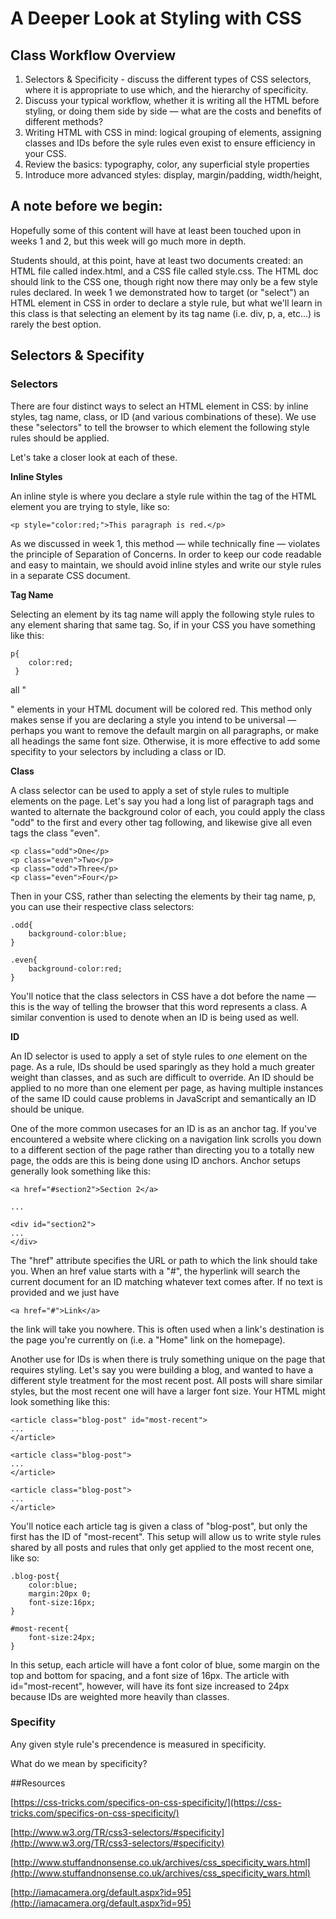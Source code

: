 # A Deeper Look at Styling with CSS

## Class Workflow Overview

1. Selectors & Specificity - discuss the different types of CSS selectors, where it is appropriate to use which, and the hierarchy of specificity.
2. Discuss your typical workflow, whether it is writing all the HTML before styling, or doing them side by side — what are the costs and benefits of different methods?
3. Writing HTML with CSS in mind: logical grouping of elements, assigning classes and IDs before the syle rules even exist to ensure efficiency in your CSS.
2. Review the basics: typography, color, any superficial style properties
3. Introduce more advanced styles: display, margin/padding, width/height, 

## A note before we begin:

Hopefully some of this content will have at least been touched upon in weeks 1 and 2, but this week will go much more in depth.

Students should, at this point, have at least two documents created: an HTML file called index.html, and a CSS file called style.css. The HTML doc should link to the CSS one, though right now there may only be a few style rules declared. In week 1 we demonstrated how to target (or "select") an HTML element in CSS in order to declare a style rule, but what we'll learn in this class is that selecting an element by its tag name (i.e. div, p, a, etc...) is rarely the best option.


## Selectors & Specifity

### Selectors

There are four distinct ways to select an HTML element in CSS: by inline styles, tag name, class, or ID (and various combinations of these). We use these "selectors" to tell the browser to which element the following style rules should be applied.

Let's take a closer look at each of these.

**Inline Styles**

An inline style is where you declare a style rule within the tag of the HTML element you are trying to style, like so:

	<p style="color:red;">This paragraph is red.</p>
    
As we discussed in week 1, this method — while technically fine — violates the principle of Separation of Concerns. In order to keep our code readable and easy to maintain, we should avoid inline styles and write our style rules in a separate CSS document.

**Tag Name**

Selecting an element by its tag name will apply the following style rules to any element sharing that same tag. So, if in your CSS you have something like this:

	p{
    	color:red;
     }

all "<p>" elements in your HTML document will be colored red. This method only makes sense if you are declaring a style you intend to be universal — perhaps you want to remove the default margin on all paragraphs, or make all headings the same font size. Otherwise, it is more effective to add some specifity to your selectors by including a class or ID.

**Class**

A class selector can be used to apply a set of style rules to multiple elements on the page. Let's say you had a long list of paragraph tags and wanted to alternate the background color of each, you could apply the class "odd" to the first and every other tag following, and likewise give all even tags the
class "even".

	<p class="odd">One</p>
    <p class="even">Two</p>
    <p class="odd">Three</p>
    <p class="even">Four</p>

Then in your CSS, rather than selecting the elements by their tag name, p, you can use their respective class selectors:

	.odd{
    	background-color:blue;
    }
    
    .even{
    	background-color:red;
    }
    
You'll notice that the class selectors in CSS have a dot before the name — this is the way of telling the browser that this word represents a class. A similar convention is used to denote when an ID is being used as well.

**ID**

An ID selector is used to apply a set of style rules to _one_ element on the page. As a rule, IDs should be used sparingly as they hold a much greater weight than classes, and as such are difficult to override. An ID should be applied to no more than one element per page, as having multiple instances of the same ID could cause problems in JavaScript and semantically an ID should be unique.

One of the more common usecases for an ID is as an anchor tag. If you've encountered a website where clicking on a navigation link scrolls you down to a different section of the page rather than directing you to a totally new page, the odds are this is being done using ID anchors. Anchor setups generally look something like this:

	<a href="#section2">Section 2</a>
    
   	...
    
    <div id="section2">
    ...
    </div>

The "href" attribute specifies the URL or path to which the link should take you. When an href value starts with a "#", the hyperlink will search the current document for an ID matching whatever text comes after. If no text is provided and we just have

	<a href="#">Link</a>

the link will take you nowhere. This is often used when a link's destination is the page you're currently on (i.e. a "Home" link on the homepage).

Another use for IDs is when there is truly something unique on the page that requires styling. Let's say you were building a blog, and wanted to have a different style treatment for the most recent post. All posts will share similar styles, but the most recent one will have a larger font size. Your HTML might look something like this:

	<article class="blog-post" id="most-recent">
    ...
    </article>
    
    <article class="blog-post">
    ...
    </article>
    
    <article class="blog-post">
    ...
    </article>

You'll notice each article tag is given a class of "blog-post", but only the first has the ID of "most-recent". This setup will allow us to write style rules shared by all posts and rules that only get applied to the most recent one, like so:

	.blog-post{
    	color:blue;
        margin:20px 0;
        font-size:16px;
    }
    
    #most-recent{
    	font-size:24px;
    }
    
In this setup, each article will have a font color of blue, some margin on the top and bottom for spacing, and a font size of 16px. The article with id="most-recent", however, will have its font size increased to 24px because IDs are weighted more heavily than classes.


### Specifity

Any given style rule's precendence is measured in specificity.

What do we mean by specificity?


##Resources

[https://css-tricks.com/specifics-on-css-specificity/](https://css-tricks.com/specifics-on-css-specificity/)

[http://www.w3.org/TR/css3-selectors/#specificity](http://www.w3.org/TR/css3-selectors/#specificity)

[http://www.stuffandnonsense.co.uk/archives/css_specificity_wars.html](http://www.stuffandnonsense.co.uk/archives/css_specificity_wars.html)

[http://iamacamera.org/default.aspx?id=95](http://iamacamera.org/default.aspx?id=95)




